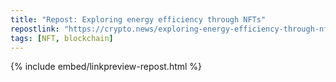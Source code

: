 ```yaml
---
title: "Repost: Exploring energy efficiency through NFTs"
repostlink: "https://crypto.news/exploring-energy-efficiency-through-nfts/"
tags: [NFT, blockchain]
---
```


{% include embed/linkpreview-repost.html %}
